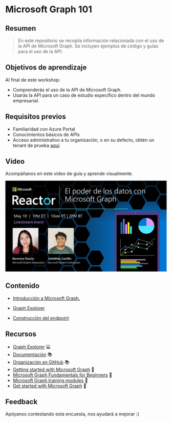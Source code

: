 # Microsoft Graph 101

## Resumen
> En este repositorio se recopila información relacionada con el uso de la API de Microsoft Graph. Se incluyen ejemplos de código y guías para el uso de la API.

## Objetivos de aprendizaje

Al final de este workshop:
- Comprenderás el uso de la API de Microsoft Graph.
- Usarás la API para un caso de estudio específico dentro del mundo empresarial.

## Requisitos previos   
- Familiaridad con Azure Portal
- Conocimientos básicos de APIs
- Acceso administrativo a tu organización, o en su defecto, obtén un tenant de prueba [aquí](https://cdx.transform.microsoft.com/)

## Video
Acompáñanos en este video de guía y aprende visualmente.

[![Video de guía](./images/MSGraph.jpg)](https://aka.ms/May10PoderDeDatosMicrosoftGraph "Video de guía")

## Contenido

- [Introducción a Microsoft Graph.](content/graph-explorer.md)
- [Graph Explorer](content/graph-explorer.md)

- [Construcción del endpoint]()

## Recursos

- [Graph Explorer](https://developer.microsoft.com/en-us/graph/graph-explorer) :computer:
- [Documentación](https://learn.microsoft.com/es-es/graph/overview) :books:
- [Organización en GitHub](https://github.com/microsoftgraph) :books: 
- [Getting started with Microsoft Graph](https://youtube.com/playlist?list=PLWZJrkeLOrbY-OrrFV_oKezJ9O86oMNrf) :movie_camera: 
- [Microsoft Graph Fundamentals for Beginners](https://youtube.com/playlist?list=PLWZJrkeLOrbbmGIW-7znaSpRinp8d-1Dt) :movie_camera: 
- [Microsoft Graph training modules](https://youtube.com/playlist?list=PLWZJrkeLOrbbOve1DVVQsauZX2LN3IEHL) :movie_camera: 
- [Get started with Microsoft Graph](https://youtube.com/playlist?list=PLWZJrkeLOrbYS34TuCMMd9rVrQlAWLquF) :movie_camera: 

## Feedback
Apóyanos contestando esta encuesta, nos ayudará a mejorar :)
